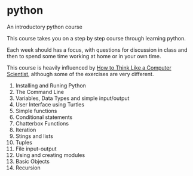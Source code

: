 # python
An introductory python course

This course takes you on a step by step course through learning python. 

Each week should has a focus, with questions for discussion in class and then to spend some time working at home or in your own time. 

This course is heavily influenced by [How to Think Like a Computer Scientist](http://openbookproject.net/thinkcs/python/english3e/), although some of the exercises are very different. 

1. Installing and Runing Python
1. The Command Line 
1. Variables, Data Types and simple input/output 
1. User Interface using Turtles 
1. Simple functions
1. Conditional statements 
1. Chatterbox Functions 
1. Iteration 
1. Stings and lists
1. Tuples  
1. File input-output
1. Using and creating modules 
1. Basic Objects 
1. Recursion 

